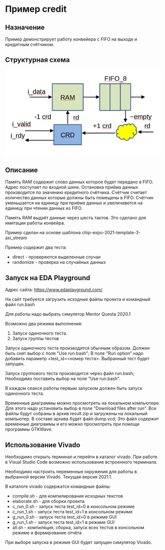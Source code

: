 # Пример credit

## Назначение

Пример демонстрирует работу конвейера с FIFO на выходе и кредитным счётчиком.

## Структурная схема

![struct](./doc/struct_credit.png)

## Описание

Память RAM содержит слово данных которое будет передано в FIFO. Адрес поступает по входной шине. Остановка приёма данных производится по значению кредитного счётчика. Счётчик считает количество данных которые должны быть помещены в FIFO. Счётчик уменьшается на единицу при приёме данных и увеличивется на единицу при чтении данных из FIFO.

Память RAM выдаёт данные через шесть тактов. Это сделано для имитации работы конвейра.

Пример сделан на основе шаблона chip-expo-2021-template-3-axi_stream

Пример содержит два теста:
* direct - проверяются выделенные случаи
* randomize - проверка на случайных данных


## Запуск на EDA Playground

Адрес сайта: https://www.edaplayground.com/

На сайт требуется загрузить исходные файлы проекта и командный файл run.bash

Для работы надо выбрать симулятор Mentor Questa 2020.1

Возможно два режима выполнения:
1. Запуск одиночного теста.
2. Запуск группы тестов

Запуск одиночного теста производится обычным образом. Должен быть снят выбор с поля "Use run.bash"; В поле  "Run option" надо добавить параметр +test_id=<номер теста>. Выбранный тест будет запущен.

Запуск группового теста производится через файл run.bash; Необходимо поставить выбор на поле "Use run.bash". 

В каждом сеансе работы первым запуском должен быть запуск одиночного теста.

Временные диаграммы можно просмотреть на локальном компьютере. Для этого 
надо установить выбор в поле "Download files after run". Все файлы будут собраны в архив result.zip и загружены на локальный компьютер. В составе архива будет файл dump.vcd; Это файл содержит временные диаграммы и его можно просмотреть при помощи программы GTKWave.

## Использование Vivado

Необходимо открыть терминал и перейти в каталог vivado. При работе в Visual Studio Code возможно использование встроенного терминала.

Необходимо настроить переменные окружения для работы в выбранной версии Vivado. Текущая версия 2021.1.

В каталоге vivado содержатся командные файлы:

* compile.sh - для компилирования исходных текстов
* elaborate.sh - для сборки проекта
* c_run_0.sh - запуск теста test_id=0 в консольном режиме
* c_run_1.sh - запуск теста test_id=1 в консольном режиме
* g_run_0.sh - запуск теста test_id=0 в режиме GUI
* g_run_1.sh - запуск теста test_id=1 в режиме GUI
* all.sh - компиляция, сборка, запуск всех тестов в консольном режиме и формирование отчёта 

При выборе запуска в режиме GUI будет запущен симулятор Vivado. 



